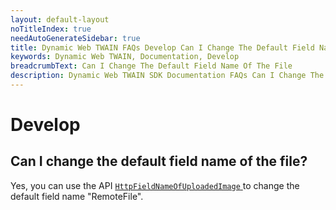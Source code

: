 ```yaml
---
layout: default-layout
noTitleIndex: true
needAutoGenerateSidebar: true
title: Dynamic Web TWAIN FAQs Develop Can I Change The Default Field Name Of The File
keywords: Dynamic Web TWAIN, Documentation, Develop
breadcrumbText: Can I Change The Default Field Name Of The File
description: Dynamic Web TWAIN SDK Documentation FAQs Can I Change The Default Field Name Of The File
---
```


# Develop

## Can I change the default field name of the file? 

Yes, you can use the API [ `HttpFieldNameOfUploadedImage` ]({{site.info}}api/WebTwain_IO.html#httpfieldnameofuploadedimage) to change the default field name "RemoteFile".

